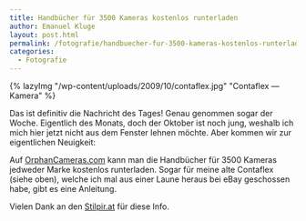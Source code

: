 ```yaml
---
title: Handbücher für 3500 Kameras kostenlos runterladen
author: Emanuel Kluge
layout: post.html
permalink: /fotografie/handbuecher-fur-3500-kameras-kostenlos-runterladen/
categories:
  - Fotografie
---
```


{% lazyImg "/wp-content/uploads/2009/10/contaflex.jpg" "Contaflex &mdash; Kamera" %}

Das ist definitiv die Nachricht des Tages! Genau genommen sogar der Woche. Eigentlich des Monats, doch der Oktober ist noch jung, weshalb ich mich hier jetzt nicht aus dem Fenster lehnen möchte. Aber kommen wir zur eigentlichen Neuigkeit:

Auf [OrphanCameras.com][butkus] kann man die Handbücher für 3500 Kameras jedweder Marke kostenlos runterladen. Sogar für meine alte Contaflex (siehe oben), welche ich mal aus einer Laune heraus bei eBay geschossen habe, gibt es eine Anleitung.

Vielen Dank an den [Stilpir.at][stilpir_at] für diese Info.

[butkus]: http://www.butkus.org/chinon/index.html
[stilpir_at]: http://stilpir.at/3-500-handbucher-alter-kameras/
